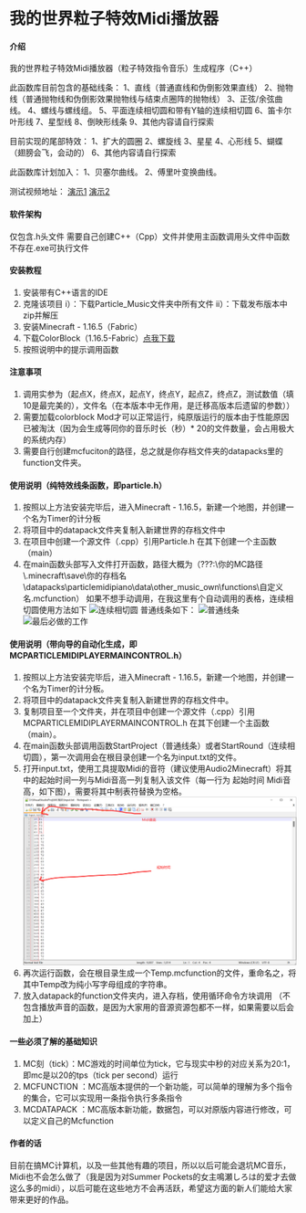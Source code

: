 # 我的世界粒子特效Midi播放器

#### 介绍
我的世界粒子特效Midi播放器（粒子特效指令音乐）生成程序（C++）

此函数库目前包含的基础线条：
1、直线（普通直线和伪倒影效果直线）
2、抛物线（普通抛物线和伪倒影效果抛物线与结束点圈阵的抛物线）
3、正弦/余弦曲线。
4、螺线与螺线组。
5、平面连续相切圆和带有Y轴的连续相切圆
6、笛卡尔叶形线
7、星型线
8、倒映形线条
9、其他内容请自行探索

目前实现的尾部特效：
1、扩大的圆圈
2、螺旋线
3、星星
4、心形线
5、蝴蝶（翅膀会飞，会动的）
6、其他内容请自行探索

此函数库计划加入：
1、贝塞尔曲线。
2、傅里叶变换曲线。


测试视频地址：
[演示1](https://www.bilibili.com/video/BV11y4y1L7jT)
[演示2](https://www.bilibili.com/video/BV1uT4y1P7CX)

#### 软件架构
仅包含.h头文件
需要自己创建C++（Cpp）文件并使用主函数调用头文件中函数
不存在.exe可执行文件


#### 安装教程
1.  安装带有C++语言的IDE
2.  克隆该项目
    i）：下载Particle_Music文件夹中所有文件
   ii）：下载发布版本中zip并解压
3.  安装Minecraft - 1.16.5（Fabric）
4.  下载ColorBlock（1.16.5-Fabric）[点我下载](https://www.mcbbs.net/thread-917845-1-1.html)
5.  按照说明中的提示调用函数

#### 注意事项
1.  调用实参为（起点X，终点X，起点Y，终点Y，起点Z，终点Z，测试数值（填10是最完美的），文件名（在本版本中无作用，是迁移高版本后遗留的参数））
2.  需要加载colorblock Mod才可以正常运行，纯原版运行的版本由于性能原因已被淘汰（因为会生成等同你的音乐时长（秒）* 20的文件数量，会占用极大的系统内存）
3.  需要自行创建mcfuciton的路径，总之就是你存档文件夹的datapacks里的function文件夹。

#### 使用说明（纯特效线条函数，即particle.h）
1.  按照以上方法安装完毕后，进入Minecraft - 1.16.5，新建一个地图，并创建一个名为Timer的计分板
2.  将项目中的datapack文件夹复制入新建世界的存档文件中
3.  在项目中创建一个源文件（.cpp）引用Particle.h 在其下创建一个主函数（main）
4.  在main函数头部写入文件打开函数，路径大概为（???:\\你的MC路径\\.minecraft\\save\\你的存档名\\datapacks\\particlemidipiano\\data\\other_music_own\\functions\\自定义名.mcfunction）
如果不想手动调用，在我这里有个自动调用的表格，连续相切圆使用方法如下
![连续相切圆](https://user-images.githubusercontent.com/40709280/130440634-608ff647-5c6b-437d-8c3d-243115a2c5b2.png "连续相切圆")
普通线条如下：
![普通线条](https://user-images.githubusercontent.com/40709280/130440723-5d6471ec-1c3d-49ec-a505-173b3f04364f.png "普通线条")
![最后必做的工作](https://user-images.githubusercontent.com/40709280/130440833-9e81e936-9884-4116-877e-83fa469b69f5.png "最后必做的工作")

#### 使用说明（带向导的自动化生成，即MCPARTICLEMIDIPLAYERMAINCONTROL.h）
1.  按照以上方法安装完毕后，进入Minecraft - 1.16.5，新建一个地图，并创建一个名为Timer的计分板。
2.  将项目中的datapack文件夹复制入新建世界的存档文件中。
3.  复制项目至一个文件夹，并在项目中创建一个源文件（.cpp）引用MCPARTICLEMIDIPLAYERMAINCONTROL.h 在其下创建一个主函数（main）。
4.  在main函数头部调用函数StartProject（普通线条）或者StartRound（连续相切圆），第一次调用会在根目录创建一个名为input.txt的文件。
5.  打开input.txt，使用工具提取Midi的音符（建议使用Audio2Minecraft）将其中的起始时间一列与Midi音高一列复制入该文件（每一行为 起始时间 Midi音高，如下图），需要将其中制表符替换为空格。
![如图](Imageimage.png)
6.  再次运行函数，会在根目录生成一个Temp.mcfunction的文件，重命名之，将其中Temp改为纯小写字母组成的字符串。
7.  放入datapack的function文件夹内，进入存档，使用循环命令方块调用
（不包含播放声音的函数，是因为大家用的音源资源包都不一样，如果需要以后会加上）

#### 一些必须了解的基础知识
1.  MC刻（tick）：MC游戏的时间单位为tick，它与现实中秒的对应关系为20:1，即mc是以20的tps（tick per second）运行
2.  MCFUNCTION ：MC高版本提供的一个新功能，可以简单的理解为多个指令的集合，它可以实现用一条指令执行多条指令
3.  MCDATAPACK ：MC高版本新功能，数据包，可以对原版内容进行修改，可以定义自己的Mcfunction

#### 作者的话
目前在搞MC计算机，以及一些其他有趣的项目，所以以后可能会退坑MC音乐，Midi也不会怎么做了（我是因为对Summer Pockets的女主鳴瀬しろは的爱才去做这么多的midi），以后可能在这些地方不会再活跃，希望这方面的新人们能给大家带来更好的作品。




